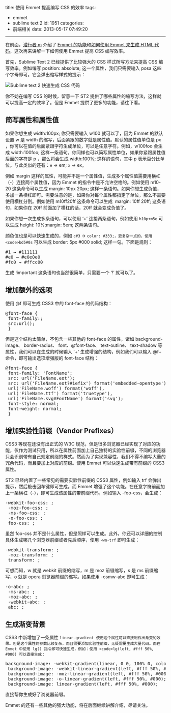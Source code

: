 title: 使用 Emmet 提高编写 CSS 的效率
tags:
  - emmet
  - sublime text 2
id: 1951
categories:
  - 前端相关
date: 2013-05-17 07:49:20

---

在前面，[潜行者 m](http://www.qianxingzhem.com/) 介绍了 [Emmet 的功能](http://www.qianxingzhem.com/post-1937.html)和[如何使用 Emmet 来生成 HTML 代码](http://www.qianxingzhem.com/post-1940.html)，这次再来讲解一下如何使用 Emmet 提高 CSS 编写效率。

首先，Sublime Text 2 已经提供了比较强大的 CSS 样式所写方法来提高 CSS 编写效率。例如编写 position: absolute; 这一个属性，我们只需要输入 posa 这四个字母即可。它会弹出缩写样式的提示：

![Sublime text 2 快速生成 CSS 代码](https://qxzm-cdn.sapi.work/blog/2013/05/1951/emmetcss0.png)

你不妨在编写 CSS 的时候，留意一下 ST2 提供了哪些属性的缩写方法，这样就可以提高一定的效率了。但是 Emmet 提供了更多的功能，请往下看。

## 简写属性和属性值

如果你想生成 width:100px; 你只需要输入 w100 就可以了，因为 Emmet 的默认设置 w 是 width 的缩写，后面紧跟的数字就是属性值。默认的属性值单位是 px ，你可以在值的后面紧跟字符生成单位，可以是任意字符。例如，w100foo 会生成 width:100foo; 这样一条语句。你同样也可以简写属性单位，如果你紧跟属性值后面的字符是 p ，那么将会生成 width:100%; 这样的语句，其中 p 表示百分比单位。与此类似的还有：`e` → em; `x` → ex。

例如 margin 这样的属性，可能并不是一个属性值，生成多个属性值需要用横杠（-）连接两个属性值，因为 Emmet 的指令中是不允许空格的。例如使用 m10-20 这条命令可以生成 margin: 10px 20px; 这样一条语句。如果你想生成负值，多加一条横杠即可。需要注意的是，如果你对每个属性都指定了单位，那么不需要使用横杠分割。例如使用 m10ff20ff 这条命令可以生成  margin: 10ff 20ff; 这条语句，如果你在 20ff 前面加了横杠的话，20ff 就会变成负值了。

如果你想一次生成多条语句，可以使用 ‘+’ 连接两条语句，例如使用 `h10p+m5e` 可以生成 height: 10%;margin: 5em; 这两条语句。

颜色值也是可以快速生成的，例如 `c#3` → `color: #333;，更复杂一点的，使用 <code>bd5#0s` 可以生成 border: 5px #000 solid; 这样一句。下面是规则：</code>

<pre>#1 → #111111
#e0 → #e0e0e0
#fc0 → #ffcc00</pre>

生成 !important 这条语句也当然很简单，只需要一个 ‘!’ 就可以了。

## 增加额外的选项

使用 @f 即可生成 CSS3 中的 font-face 的代码结构：

<pre>@font-face {
 font-family:;
 src:url();
 }</pre>

但是这个结构太简单，不包含一些其他的 font-face 的属性，诸如 background-image、 border-radius、 font、@font-face、 text-outline、 text-shadow 等属性，我们可以在生成的时候输入 '+' 生成增强的结构，例如我们可以输入 @f+ 命令，即可输出选项增强版的 font-face 结构：

<pre>@font-face {
 font-family: 'FontName';
 src: url('FileName.eot');
 src: url('FileName.eot?#iefix') format('embedded-opentype'),
 url('FileName.woff') format('woff'),
 url('FileName.ttf') format('truetype'),
 url('FileName.svg#FontName') format('svg');
 font-style: normal;
 font-weight: normal;
 }</pre>

## 增加实验性前缀（Vendor Prefixes）

CSS3 等现在还没有出正式的 W3C 规范，但是很多浏览器已经实现了对应的功能，仅作为测试只用，所以在属性前面加上自己独特的实验性前缀，不同的浏览器只会识别带有自己规定前缀的样式。然而为了实现兼容性，我们不得不编写大量的冗余代码，而且要加上对应的前缀。使用 Emmet 可以快速生成带有前缀的 CSS3 属性。

ST2 已经内置了一些常见的需要实验性前缀的 CSS3 属性，例如输入 trf 会弹出提示，然后敲击回车键即可生成。而 Emmet 增强了这个功能。在任意字符前面加上一条横杠（-），即可生成该属性的带前缀代码，例如输入 -foo-css，会生成：

<pre>-webkit-foo-css: ;
 -moz-foo-css: ;
 -ms-foo-css: ;
 -o-foo-css: ;
 foo-css: ;</pre>

虽然 foo-css 并不是什么属性，但是照样可以生成。此外，你还可以详细的控制具体生成哪几个浏览器前缀或者先后顺序，使用 `-wm-trf` 即可生成：

<pre>-webkit-transform: ;
 -moz-transform: ;
 transform: ;</pre>

可想而知，w 就是 webkit 前缀的缩写，m 是 moz 前缀缩写，s 是 ms 前缀缩写，o 就是 opera 浏览器前缀的缩写。如果使用 -osmw-abc 即可生成：

<pre>-o-abc: ;
 -ms-abc: ;
 -moz-abc: ;
 -webkit-abc: ;
 abc: ;</pre>

## 生成渐变背景

CSS3 中新增加了一条属性 `linear-gradient 使用这个属性可以直接制作出渐变的效果。但是这个属性的参数比较复杂，而且需要添加实验性前缀，无疑需要生成大量代码。而在 Emmet 中使用 lg() 指令即可快速生成，例如：使用 <code>lg(left, #fff 50%, #000) 可以直接生成：`</code>

<pre>background-image: -webkit-gradient(linear, 0 0, 100% 0, color-stop(0.5, #fff), to(#000));
 background-image: -webkit-linear-gradient(left, #fff 50%, #000);
 background-image: -moz-linear-gradient(left, #fff 50%, #000);
 background-image: -o-linear-gradient(left, #fff 50%, #000);
 background-image: linear-gradient(left, #fff 50%, #000);</pre>

直接帮你生成好了浏览器前缀。

Emmet 的还有一些其他的强大功能，将在后面继续讲解介绍，尽请关注。
